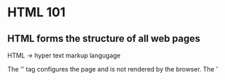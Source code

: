 # HTML 101

## HTML forms the structure of all web pages

HTML -> hyper text markup langugage

The '<head>' tag configures the page and is not rendered by the browser.
The '<title>' contains the name of the page and is rendered in the browser's tab
Tags that have opening and closing elements are known as container elements, because they contain something 
Tags that do not have opening and closing elements are not container elements and are called self-closing tags. ('/>').
To make reading an HTML file easier, lines are nested within their parent element.
Browsers read HTML and in a sense, HTML is like a big, long string.
Browsers can read files or you can start a server in VS Code with "Go Live"

### Some of the most common elements are
#### Semantic elements include
'''
<ul> - unordered list
<ol> - ordered list
<li> - list item, must be contained by a '<ul>' or an '<ol>'
<header> - the header area of the page
<main> - the main area of a page
<body> - contains all other rendering HTML elements
<footer> - the footer area of a page
<nav> - contains navigation element, usually found inside of '<header>'
<p> - used for a single paragraphs of text. Use more '<p>' tags for multiple paragraphs.
<img /> Used for images (not that this is self-closing), must have a 'src' attribute
<a> - anchor tag, used to hyperlink elements with the 'href' attribute
<h1> - header text 
<h2> - header text 
<h3> - header text 
<h4> - header text 
<h5> - header text 
<h6> it goes all the way to 6
'''
#### generic elements include
<div> - generic containing element. "Generic" as in you don't really know what's in there since anything can be in there.
<section> - defines a section area for child elements
'''
#### tags used inside of '<head>'
<link> - used to link a stylesheet, only found in the '<head>'

Semantic html means the tag denotes what's inside of it. NOT <div> or <section>, but everything else under it in the list above.
Non-semantic html means search engines like "Google" can't find it. Semantic html means search engines can find it. Think "search optimization".

<!-- ## Ctrl ']' indents the line to the right, and '[' to the left -->
<!-- Ctrl left arrow/right arrow will let you move to the end of each word
<!-- Ctrl shift left arrow/right arrow will let you highlight and move to the left and right of each word --> -->
<!-- Shift and left/right arrows will let you highlight multiple cursors -->
<!-- ## No server on bottom --> Solution is installing "Live Server" on extensions. Looks like "iHeartRadio" but purple


<!-- Ask how to setup Playground -->

<!-- Git Steps:
1. Git Status (to check status) 
2. Git add "filename/folder" (to send it up)
3. Git Status (just to double check)
4. Git commit -m 'message you want it to read'
5. Git log (to see the commit message)
6. Git push, or git push origin main, as a self-check, making sure it's pushing it all the way so it changes the main, and not just a branch.

/The only thing that can be in a <ul> is an <li>
<span> is an inline element, which means

Node Shell - Playground to experiment w/ Javascript. 
<!-- Ask about node function, and how to exit node -->
<!-- '.exit or .quit to exit node or ctrl + c -->



CSS Note
adding !important places priority to the style in that line